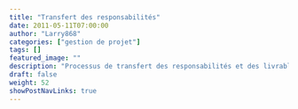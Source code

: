 ```yaml
---
title: "Transfert des responsabilités"
date: 2011-05-11T07:00:00
author: "Larry868"
categories: ["gestion de projet"]
tags: []
featured_image: ""
description: "Processus de transfert des responsabilités et des livrables à l'équipe de maintenance."
draft: false
weight: 52
showPostNavLinks: true
---
```

